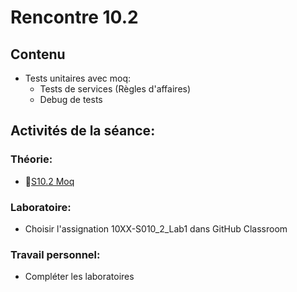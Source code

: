 # Rencontre 10.2

## Contenu
- Tests unitaires avec moq:   
  - Tests de services (Règles d'affaires) 
  - Debug de tests 

## Activités de la séance: 

### Théorie:  
- 🔗[S10.2 Moq](https://cegepedouardmontpetit-my.sharepoint.com/:p:/r/personal/valerie_turgeon_cegepmontpetit_ca/Documents/Site_3W6_Partage/10.1%20Tests%20Unitaires/S10.1%20B_TestsUnitaires.pptx?d=wf9cc1394ba03492a951c23cfcf67a906&csf=1&web=1&e=bqD5Jl)

### Laboratoire:  
- Choisir l'assignation 10XX-S010_2_Lab1 dans GitHub Classroom

### Travail personnel: 
- Compléter les laboratoires 
